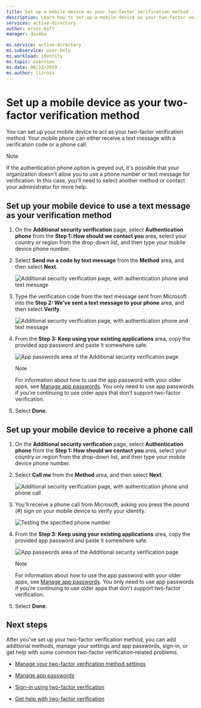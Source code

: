 ```yaml
---
title: Set up a mobile device as your two-factor verification method - Azure Active Directory | Microsoft Docs
description: Learn how to set up a mobile device as your two-factor verification method.
services: active-directory
author: eross-msft
manager: daveba

ms.service: active-directory
ms.subservice: user-help
ms.workload: identity
ms.topic: overview
ms.date: 08/12/2019
ms.author: lizross
---
```


# Set up a mobile device as your two-factor verification method

You can set up your mobile device to act as your two-factor verification method. Your mobile phone can either receive a text message with a verification code or a phone call.

>[!Note]
> If the authentication phone option is greyed out, it's possible that your organization doesn't allow you to use a phone number or text message for verification. In this case, you'll need to select another method or contact your administrator for more help.

## Set up your mobile device to use a text message as your verification method

1. On the **Additional security verification** page, select **Authentication phone** from the **Step 1: How should we contact you** area, select your country or region from the drop-down list, and then type your mobile device phone number.

2. Select **Send me a code by text message** from the **Method** area, and then select **Next**.

    ![Additional security verification page, with authentication phone and text message](media/multi-factor-authentication-verification-methods/multi-factor-authentication-text-message.png)

3. Type the verification code from the text message sent from Microsoft into the **Step 2: We've sent a text message to your phone** area, and then select **Verify**.

    ![Additional security verification page, with authentication phone and text message](media/multi-factor-authentication-verification-methods/multi-factor-authentication-text-message-test.png)

4. From the **Step 3: Keep using your existing applications** area, copy the provided app password and paste it somewhere safe.

    ![App passwords area of the Additional security verification page](media/multi-factor-authentication-verification-methods/multi-factor-authentication-app-passwords.png)

    >[!Note]
    >For information about how to use the app password with your older apps, see [Manage app passwords](multi-factor-authentication-end-user-app-passwords.md). You only need to use app passwords if you're continuing to use older apps that don't support two-factor verification.

5. Select **Done**.

## Set up your mobile device to receive a phone call

1. On the **Additional security verification** page, select **Authentication phone** from the **Step 1: How should we contact you** area, select your country or region from the drop-down list, and then type your mobile device phone number.

2. Select **Call me** from the **Method** area, and then select **Next**.

    ![Additional security verification page, with authentication phone and phone call](media/multi-factor-authentication-verification-methods/multi-factor-authentication-phone-call.png)

3. You'll receive a phone call from Microsoft, asking you press the pound (#) sign on your mobile device to verify your identity.

    ![Testing the specified phone number](media/multi-factor-authentication-verification-methods/multi-factor-authentication-phone-call-test.png)

4. From the **Step 3: Keep using your existing applications** area, copy the provided app password and paste it somewhere safe.

    ![App passwords area of the Additional security verification page](media/multi-factor-authentication-verification-methods/multi-factor-authentication-app-passwords.png)

    >[!Note]
    >For information about how to use the app password with your older apps, see [Manage app passwords](multi-factor-authentication-end-user-app-passwords.md). You only need to use app passwords if you're continuing to use older apps that don't support two-factor verification.

5. Select **Done**.

## Next steps

After you've set up your two-factor verification method, you can add additional methods, manage your settings and app passwords, sign-in, or get help with some common two-factor verification-related problems.

- [Manage your two-factor verification method settings](multi-factor-authentication-end-user-manage-settings.md)

- [Manage app passwords](multi-factor-authentication-end-user-app-passwords.md)

- [Sign-in using two-factor verification](multi-factor-authentication-end-user-signin.md)

- [Get help with two-factor verification](multi-factor-authentication-end-user-troubleshoot.md)
